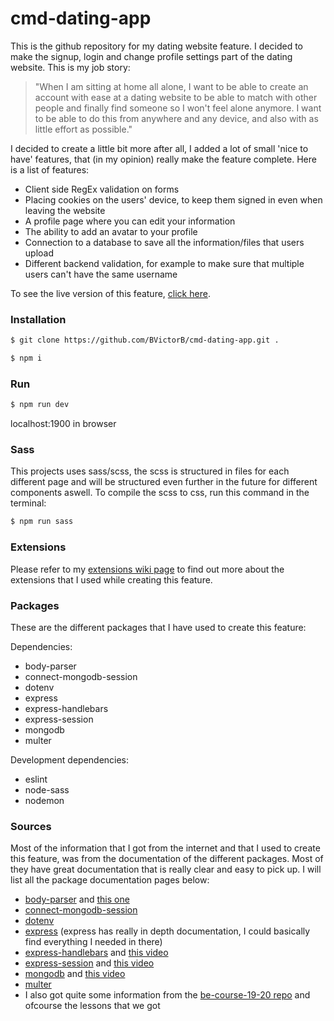 # cmd-dating-app
This is the github repository for my dating website feature. I decided to make the signup, login and change profile settings part of the dating website. This is my job story: 
> "When I am sitting at home all alone, I want to be able to create an account with ease at a dating website to be able to match with other people and finally find someone so I won't feel alone anymore. I want to be able to do this from anywhere and any device, and also with as little effort as possible."

I decided to create a little bit more after all, I added a lot of small 'nice to have' features, that (in my opinion) really make the feature complete. Here is a list of features:
* Client side RegEx validation on forms
* Placing cookies on the users' device, to keep them signed in even when leaving the website
* A profile page where you can edit your information
* The ability to add an avatar to your profile
* Connection to a database to save all the information/files that users upload
* Different backend validation, for example to make sure that multiple users can't have the same username

To see the live version of this feature, <a href="http://157.245.68.125:1900/" target="_blank">click here</a>.

### Installation
```bash
$ git clone https://github.com/BVictorB/cmd-dating-app.git .
```
```bash
$ npm i
```

### Run
```bash
$ npm run dev
```
localhost:1900 in browser

### Sass
This projects uses sass/scss, the scss is structured in files for each different page and will be structured even further in the future for different components aswell.
To compile the scss to css, run this command in the terminal:
```bash
$ npm run sass
```

### Extensions
Please refer to my <a href="https://github.com/BVictorB/cmd-dating-app/wiki/Extensions" target="_blank">extensions wiki page</a> to find out more about the extensions that I used while creating this feature. 

### Packages
These are the different packages that I have used to create this feature:

Dependencies:
* body-parser
* connect-mongodb-session
* dotenv
* express
* express-handlebars
* express-session
* mongodb
* multer

Development dependencies:
* eslint
* node-sass
* nodemon

### Sources
Most of the information that I got from the internet and that I used to create this feature, was from the documentation of the different packages. Most of they have great documentation that is really clear and easy to pick up. I will list all the package documentation pages below:
* <a href="https://expressjs.com/en/resources/middleware/body-parser.html" target="_blank">body-parser</a> and <a href="https://www.npmjs.com/package/body-parser" target="_blank">this one</a> 
* <a href="https://www.npmjs.com/package/connect-mongodb-session" target="_blank">connect-mongodb-session</a> 
* <a href="https://www.npmjs.com/package/dotenv" target="_blank">dotenv</a> 
* <a href="https://expressjs.com/en/guide/routing.html" target="_blank">express</a> (express has really in depth documentation, I could basically find everything I needed in there)
* <a href="https://www.npmjs.com/package/express-handlebars" target="_blank">express-handlebars</a> and <a href="https://www.youtube.com/watch?v=1srD3Mdvf50" target="_blank">this video</a>
* <a href="https://www.npmjs.com/package/express-session" target="_blank">express-session</a> and <a href="https://www.youtube.com/watch?v=OH6Z0dJ_Huk" target="_blank">this video</a>
* <a href="https://docs.mongodb.com/" target="_blank">mongodb</a> and <a href="https://www.youtube.com/watch?v=Do_Hsb_Hs3c" target="_blank">this video</a>
* <a href="https://code.tutsplus.com/tutorials/file-upload-with-multer-in-node--cms-32088" target="_blank">multer</a>
* I also got quite some information from the <a href="https://github.com/cmda-bt/be-course-19-20" target="_blank">be-course-19-20 repo</a> and ofcourse the lessons that we got